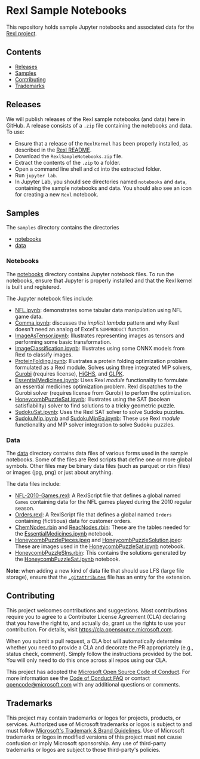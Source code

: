 # Rexl Sample Notebooks

This repository holds sample Jupyter notebooks and associated data for the
[Rexl project](https://github.com/microsoft/Rexl).

## Contents

* [Releases](#releases)
* [Samples](#samples)
* [Contributing](#contributing)
* [Trademarks](#trademarks)

## Releases

We will publish releases of the Rexl sample notebooks (and data) here in GitHub.
A release consists of a `.zip` file containing the notebooks and data. To use:

* Ensure that a release of the `RexlKernel` has been properly installed, as described in
  the [Rexl README](https://github.com/microsoft/Rexl#Releases).
* Download the `RexlSampleNotebooks.zip` file.
* Extract the contents of the `.zip` to a folder.
* Open a command line shell and `cd` into the extracted folder.
* Run `jupyter lab`.
* In Jupyter Lab, you should see directories named `notebooks` and `data`, containing the sample
  notebooks and data. You should also see an icon for creating a new `Rexl` notebook.

## Samples

The `samples` directory contains the directories
* [notebooks](#notebooks)
* [data](#data)

### Notebooks

The [notebooks](/samples/notebooks) directory contains Jupyter notebook files. To run the notebooks,
ensure that Jupyter is properly installed and that the Rexl kernel is built and registered.

The Jupyter notebook files include:
* [NFL.ipynb](/samples/notebooks/NFL.ipynb): demonstrates some tabular data manipulation using NFL game data.
* [Comma.ipynb](/samples/notebooks/Comma.ipynb): discusses the _implicit lambda_ pattern and why Rexl doesn't
  need an analog of Excel's `SUMPRODUCT` function.
* [ImageAsTensor.ipynb](/samples/notebooks/ImageAsTensor.ipynb): Illustrates representing images as tensors
  and performing some basic transformation.
* [ImageClassification.ipynb](/samples/notebooks/ImageClassification.ipynb): Illustrates using some ONNX
  models from Rexl to classify images.
* [ProteinFolding.ipynb](/samples/notebooks/ProteinFolding.ipynb): Illustrates a protein folding optimization
  problem formulated as a Rexl module. Solves using three integrated MIP solvers,
  [Gurobi](https://www.gurobi.com/) (requires license), [HiGHS](https://highs.dev/), and
  [GLPK](https://www.gnu.org/software/glpk/).
* [EssentialMedicines.ipynb](/samples/notebooks/EssentialMedicines.ipynb): Uses Rexl _module_ functionality
  to formulate an essential medicines optimization problem. Rexl dispatches to the Gurobi solver
  (requires license from Gurobi) to perfom the optimization.
* [HoneycombPuzzleSat.ipynb](/samples/notebooks/HoneycombPuzzleSat.ipynb): Illustrates using the SAT
  (boolean satisfiability) solver to find solutions to a tricky geometric puzzle.
* [SudokuSat.ipynb](/samples/notebooks/SudokuSat.ipynb): Uses the Rexl SAT solver to solve Sudoku puzzles.
* [SudokuMip.ipynb](/samples/notebooks/SudokuMip.ipynb) and
  [SudokuMipEq.ipynb](/samples/notebooks/SudokuMipEq.ipynb.ipynb):
  These use Rexl _module_ functionality and MIP solver integration to solve Sudoku puzzles.

### Data

The [data](/samples/data) directory contains data files of various forms used in the sample notebooks.
Some of the files are Rexl scripts that define one or more global symbols. Other files may be binary
data files (such as parquet or rbin files) or images (jpg, png) or just about anything.

The data files include:
* [NFL-2010-Games.rexl](/samples/data/NFL-2010-Games.rexl):
  A RexlScript file that defines a global named `Games` containing data for the NFL games played during the
  2010 regular season.
* [Orders.rexl](/samples/data/Orders.rexl): A RexlScript file
  that defines a global named `Orders` containing (fictitious) data for customer orders.
* [ChemNodes.rbin](/samples/data) and [ReacNodes.rbin](/samples/data): These are the tables needed for the
  [EssentialMedicines.ipynb](/samples/notebooks/EssentialMedicines.ipynb) notebook.
* [HoneycombPuzzlePieces.jpeg](/samples/data/HoneycombPuzzlePieces.jpeg) and
  [HoneycombPuzzleSolution.jpeg](/samples/data/HoneycombPuzzleSolution.jpeg): These are images used in the
  [HoneycombPuzzleSat.ipynb](/samples/notebooks/HoneycombPuzzleSat.ipynb) notebook.
* [HoneycombPuzzleSlns.rbin](/samples/data/HoneycombPuzzleSlns.rbin): This contains the solutions generated
  by the [HoneycombPuzzleSat.ipynb](/samples/notebooks/HoneycombPuzzleSat.ipynb) notebook.

 **Note**: when adding a new kind of data file that should use LFS (large file storage), ensure that the
 [`.gitattributes`](/.gitattributes) file has an entry for the extension.

## Contributing

This project welcomes contributions and suggestions.  Most contributions require you to agree to a
Contributor License Agreement (CLA) declaring that you have the right to, and actually do, grant us
the rights to use your contribution. For details, visit https://cla.opensource.microsoft.com.

When you submit a pull request, a CLA bot will automatically determine whether you need to provide
a CLA and decorate the PR appropriately (e.g., status check, comment). Simply follow the instructions
provided by the bot. You will only need to do this once across all repos using our CLA.

This project has adopted the [Microsoft Open Source Code of Conduct](https://opensource.microsoft.com/codeofconduct/).
For more information see the [Code of Conduct FAQ](https://opensource.microsoft.com/codeofconduct/faq/) or
contact [opencode@microsoft.com](mailto:opencode@microsoft.com) with any additional questions or comments.

## Trademarks

This project may contain trademarks or logos for projects, products, or services. Authorized use of Microsoft 
trademarks or logos is subject to and must follow 
[Microsoft's Trademark & Brand Guidelines](https://www.microsoft.com/en-us/legal/intellectualproperty/trademarks/usage/general).
Use of Microsoft trademarks or logos in modified versions of this project must not cause confusion or imply Microsoft sponsorship.
Any use of third-party trademarks or logos are subject to those third-party's policies.
